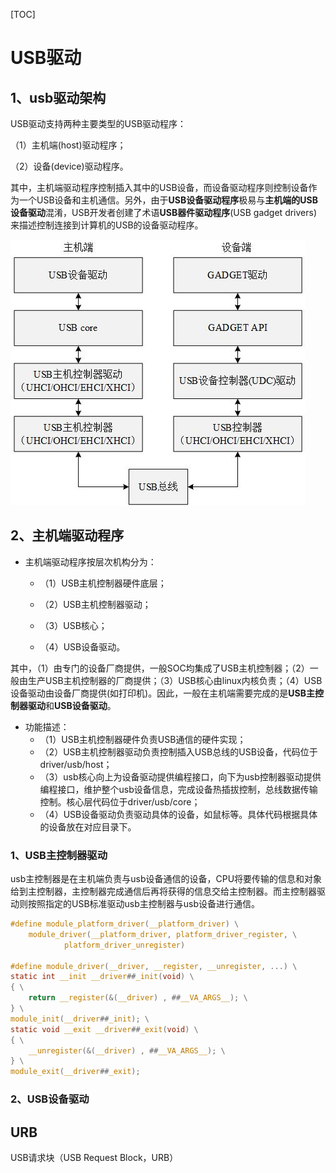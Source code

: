 [TOC]

# USB驱动

## 1、usb驱动架构

USB驱动支持两种主要类型的USB驱动程序：

（1）主机端(host)驱动程序；

（2）设备(device)驱动程序。

其中，主机端驱动程序控制插入其中的USB设备，而设备驱动程序则控制设备作为一个USB设备和主机通信。另外，由于**USB设备驱动程序**极易与**主机端的USB设备驱动**混淆，USB开发者创建了术语**USB器件驱动程序**(USB gadget drivers)来描述控制连接到计算机的USB的设备驱动程序。

![usb驱动结构](./usb_driver_struct.jpg)

## 2、主机端驱动程序

- 主机端驱动程序按层次机构分为：

  - （1）USB主机控制器硬件底层；

  - （2）USB主机控制器驱动；

  - （3）USB核心；

  - （4）USB设备驱动。

其中，（1）由专门的设备厂商提供，一般SOC均集成了USB主机控制器；（2）一般由生产USB主机控制器的厂商提供；（3）USB核心由linux内核负责；（4）USB设备驱动由设备厂商提供(如打印机)。因此，一般在主机端需要完成的是**USB主控制器驱动**和**USB设备驱动**。

- 功能描述：
  - （1）USB主机控制器硬件负责USB通信的硬件实现；
  - （2）USB主机控制器驱动负责控制插入USB总线的USB设备，代码位于driver/usb/host；
  - （3）usb核心向上为设备驱动提供编程接口，向下为usb控制器驱动提供编程接口，维护整个usb设备信息，完成设备热插拔控制，总线数据传输控制。核心层代码位于driver/usb/core；
  - （4）USB设备驱动负责驱动具体的设备，如鼠标等。具体代码根据具体的设备放在对应目录下。

### 1、USB主控制器驱动

usb主控制器是在主机端负责与usb设备通信的设备，CPU将要传输的信息和对象给到主控制器，主控制器完成通信后再将获得的信息交给主控制器。而主控制器驱动则按照指定的USB标准驱动usb主控制器与usb设备进行通信。

~~~c
#define module_platform_driver(__platform_driver) \
    module_driver(__platform_driver, platform_driver_register, \
            platform_driver_unregister)

#define module_driver(__driver, __register, __unregister, ...) \
static int __init __driver##_init(void) \
{ \
    return __register(&(__driver) , ##__VA_ARGS__); \
} \
module_init(__driver##_init); \
static void __exit __driver##_exit(void) \
{ \
    __unregister(&(__driver) , ##__VA_ARGS__); \
} \
module_exit(__driver##_exit);

~~~



### 2、USB设备驱动

## URB

USB请求块（USB Request Block，URB）